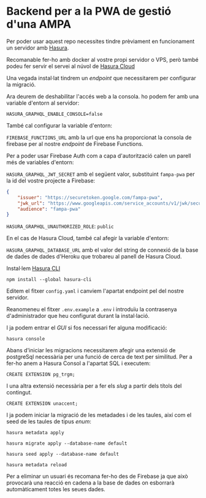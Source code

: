 # Backend per a la PWA de gestió d'una AMPA

Per poder usar aquest repo necessites tindre prèviament en funcionament un servidor amb [Hasura](https://hasura.io).

Recomanable fer-ho amb docker al vostre propi servidor o VPS, però també podeu fer servir el servei al núvol de [Hasura Cloud](https://cloud.hasura.io/)

Una vegada instal·lat tindrem un _endpoint_ que necessitarem per configurar la migració.

Ara deurem de deshabilitar l'accés web a la consola. ho podem fer amb una variable d'entorn al servidor:

`HASURA_GRAPHQL_ENABLE_CONSOLE=false`

També cal configurar la variable d'entorn:

`FIREBASE_FUNCTIONS_URL` amb la url que ens ha proporcionat la consola de firebase per al nostre _endpoint_ de Firebase Functions.

Per a poder usar Firebase Auth com  a capa d'autorització calen un parell més de variables d'entorn:

`HASURA_GRAPHQL_JWT_SECRET` amb el següent valor, substituint `fampa-pwa` per la id del vostre projecte a Firebase:

```json
{
    "issuer": "https://securetoken.google.com/fampa-pwa",
    "jwk_url": "https://www.googleapis.com/service_accounts/v1/jwk/securetoken@system.gserviceaccount.com",
    "audience": "fampa-pwa"
}
```

`HASURA_GRAPHQL_UNAUTHORIZED_ROLE`: `public`

En el cas de Hasura Cloud, també cal afegir la variable d'entorn:

`HASURA_GRAPHQL_DATABASE_URL` amb el valor del string de connexió de la base de dades de dades d'Heroku que trobareu al panell de Hasura Cloud.

Instal·lem [Hasura CLI](https://hasura.io/docs/latest/graphql/core/hasura-cli/install-hasura-cli.html#install-hasura-cli)

`npm install --global hasura-cli`

Editem el fitxer `config.yaml` i canviem l'apartat endpoint pel del nostre servidor.

Reanomeneu el fitxer `.env.example` a `.env` i introduïu la contrasenya d'administrador que heu configurat durant la instal·lació.

I ja podem entrar el _GUI_ si fos necessari fer alguna modificació:

`hasura console`

Abans d'iniciar les migracions necessitarem afegir una extensió de postgreSql necessària per una funció de cerca de text per similitud. Per a fer-ho anem a Hasura Consol a l'apartat SQL i executem:

`CREATE EXTENSION pg_trgm;`

I una altra extensió necessària per a fer els _slug_ a partir dels títols del contingut.

`CREATE EXTENSION unaccent;`

I ja podem iniciar la migració de les metadades i de les taules, així com el seed de les taules de tipus _enum_:

`hasura metadata apply`

`hasura migrate apply --database-name default`

`hasura seed apply --database-name default`

`hasura metadata reload`

Per a eliminar un usuari és recomana fer-ho des de Firebase ja que això provocarà una reacció en cadena a la base de dades on esborrarà automàticament totes les seues dades.
